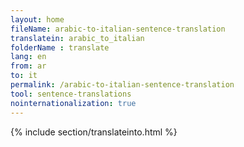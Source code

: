 ```yaml
---
layout: home
fileName: arabic-to-italian-sentence-translation
translatein: arabic_to_italian
folderName : translate
lang: en
from: ar
to: it
permalink: /arabic-to-italian-sentence-translation
tool: sentence-translations
nointernationalization: true
---
```

{% include section/translateinto.html %}
